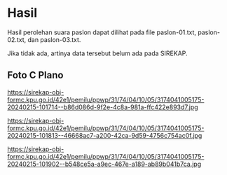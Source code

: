 # Hasil

Hasil perolehan suara paslon dapat dilihat pada file paslon-01.txt, paslon-02.txt, dan paslon-03.txt.

Jika tidak ada, artinya data tersebut belum ada pada SIREKAP.

## Foto C Plano

https://sirekap-obj-formc.kpu.go.id/42e1/pemilu/ppwp/31/74/04/10/05/3174041005175-20240215-101714--b86d086d-9f2e-4c8a-981a-ffc422e893d7.jpg

https://sirekap-obj-formc.kpu.go.id/42e1/pemilu/ppwp/31/74/04/10/05/3174041005175-20240215-101813--46668ac7-a200-42ca-9d59-4756c754ac0f.jpg

https://sirekap-obj-formc.kpu.go.id/42e1/pemilu/ppwp/31/74/04/10/05/3174041005175-20240215-101902--b548ce5a-a9ec-467e-a189-ab89b041b7ca.jpg
